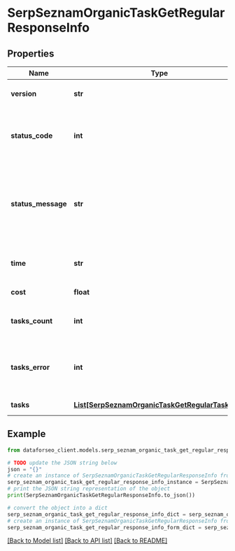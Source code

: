 # SerpSeznamOrganicTaskGetRegularResponseInfo


## Properties

Name | Type | Description | Notes
------------ | ------------- | ------------- | -------------
**version** | **str** | the current version of the API | [optional] 
**status_code** | **int** | general status code you can find the full list of the response codes here | [optional] 
**status_message** | **str** | general informational message you can find the full list of general informational messages here | [optional] 
**time** | **str** | total execution time, seconds | [optional] 
**cost** | **float** | total tasks cost, USD | [optional] 
**tasks_count** | **int** | the number of tasks in the tasks array | [optional] 
**tasks_error** | **int** | the number of tasks in the tasks array returned with an error | [optional] 
**tasks** | [**List[SerpSeznamOrganicTaskGetRegularTaskInfo]**](SerpSeznamOrganicTaskGetRegularTaskInfo.md) | array of tasks | [optional] 

## Example

```python
from dataforseo_client.models.serp_seznam_organic_task_get_regular_response_info import SerpSeznamOrganicTaskGetRegularResponseInfo

# TODO update the JSON string below
json = "{}"
# create an instance of SerpSeznamOrganicTaskGetRegularResponseInfo from a JSON string
serp_seznam_organic_task_get_regular_response_info_instance = SerpSeznamOrganicTaskGetRegularResponseInfo.from_json(json)
# print the JSON string representation of the object
print(SerpSeznamOrganicTaskGetRegularResponseInfo.to_json())

# convert the object into a dict
serp_seznam_organic_task_get_regular_response_info_dict = serp_seznam_organic_task_get_regular_response_info_instance.to_dict()
# create an instance of SerpSeznamOrganicTaskGetRegularResponseInfo from a dict
serp_seznam_organic_task_get_regular_response_info_form_dict = serp_seznam_organic_task_get_regular_response_info.from_dict(serp_seznam_organic_task_get_regular_response_info_dict)
```
[[Back to Model list]](../README.md#documentation-for-models) [[Back to API list]](../README.md#documentation-for-api-endpoints) [[Back to README]](../README.md)


